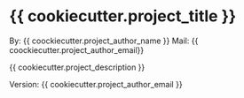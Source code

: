 # {{ cookiecutter.project_title }}

By: {{ coockiecutter.project_author_name }}
Mail: {{ coockiecutter.project_author_email}}


{{ cookiecutter.project_description }}

Version: {{ cookiecutter.project_author_email }}




